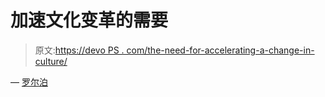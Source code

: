 # 加速文化变革的需要

> 原文:[https://devo PS . com/the-need-for-accelerating-a-change-in-culture/](https://devops.com/the-need-for-accelerating-a-change-in-culture/)

— [罗尔泊](https://devops.com/author/breselman/)